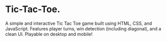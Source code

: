 # Tic-Tac-Toe.
A simple and interactive Tic Tac Toe game built using HTML, CSS, and JavaScript. Features player turns, win detection (including diagonal), and a clean UI. Playable on desktop and mobile!
